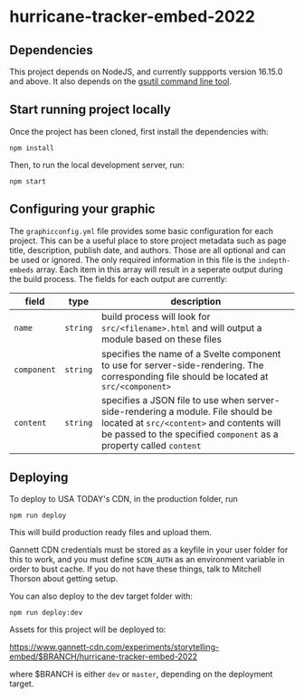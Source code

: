 # hurricane-tracker-embed-2022

## Dependencies

This project depends on NodeJS, and currently suppports version 16.15.0 and above. It also depends on the [gsutil command line tool](https://cloud.google.com/storage/docs/gsutil_install).


## Start running project locally

Once the project has been cloned, first install the dependencies with:
```console
npm install
```

Then, to run the local development server, run:
```console
npm start
```

## Configuring your graphic

The `graphicconfig.yml` file provides some basic configuration for each project. This can be a useful place to store project metadata such as page title, description, publish date, and authors. Those are all optional and can be used or ignored. The only required information in this file is the `indepth-embeds` array. Each item in this array will result in a seperate output during the build process. The fields for each output are currently: 

field | type | description
--- | --- | ---
`name` | `string` | build process will look for `src/<filename>.html` and will output a module based on these files
`component` | `string` | specifies the name of a Svelte component to use for server-side-rendering. The corresponding file should be located at `src/<component>`
`content` | `string` | specifies a JSON file to use when server-side-rendering a module. File should be located at `src/<content>` and contents will be passed to the specified `component` as a property called `content`

## Deploying

To deploy to USA TODAY's CDN, in the production folder, run
```console
npm run deploy
```

This will build production ready files and upload them. 

Gannett CDN credentials must be stored as a keyfile in your user folder for this to work, and you must define `$CDN_AUTH` as an environment variable in order to bust cache. If you do not have these things, talk to Mitchell Thorson about getting setup.

You can also deploy to the dev target folder with:
```console
npm run deploy:dev
```

Assets for this project will be deployed to:

https://www.gannett-cdn.com/experiments/storytelling-embed/$BRANCH/hurricane-tracker-embed-2022

where $BRANCH is either `dev` or `master`, depending on the deployment target.
